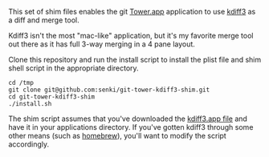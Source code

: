 This set of shim files enables the git [Tower.app](http://www.git-tower.com/) application to use [kdiff3](http://kdiff3.sourceforge.net/) as a diff and merge tool.

Kdiff3 isn't the most "mac-like" application, but it's my favorite merge tool out there as it has full 3-way merging in a 4 pane layout.

Clone this repository and run the install script to install the plist file and shim shell script in the appropriate directory.

```shell
cd /tmp
git clone git@github.com:senki/git-tower-kdiff3-shim.git
cd git-tower-kdiff3-shim
./install.sh
```

The shim script assumes that you've downloaded the [kdiff3.app file](http://kdiff3.sourceforge.net/) and have it in your applications directory.  If you've gotten kdiff3 through some other means (such as [homebrew](http://mxcl.github.com/homebrew/)), you'll want to modify the script accordingly.
